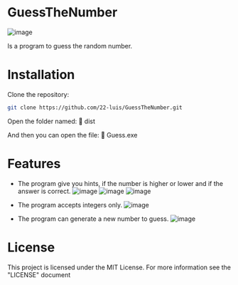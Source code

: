 # GuessTheNumber
![image](https://github.com/22-luis/GuessTheNumber/assets/62577396/174bc395-b0f8-42e1-9b8e-1b134ce0c0b7)

Is a program to guess the random number.

# Installation
Clone the repository:
```bash
git clone https://github.com/22-luis/GuessTheNumber.git
```

Open the folder named:
📁 dist

And then you can open the file:
📄 Guess.exe

# Features


* The program give you hints, if the number is higher or lower and if the answer is correct.
![image](https://github.com/22-luis/GuessTheNumber/assets/62577396/c7ee3774-88dd-4b12-b134-5cde11e4c325)
![image](https://github.com/22-luis/GuessTheNumber/assets/62577396/2ca28004-1622-4c5e-be37-cdfbc3c71029)
![image](https://github.com/22-luis/GuessTheNumber/assets/62577396/8adab601-72e9-4777-9024-c1de2fb2e4c5)

* The program accepts integers only.
![image](https://github.com/22-luis/GuessTheNumber/assets/62577396/f9f75282-93cf-4db2-863b-7050330e094e)


* The program can generate a new number to guess.
![image](https://github.com/22-luis/GuessTheNumber/assets/62577396/eadbd893-a3cd-4a7d-86a7-9aa5e915cfad)

# License
This project is licensed under the MIT License. For more information see the "LICENSE" document
